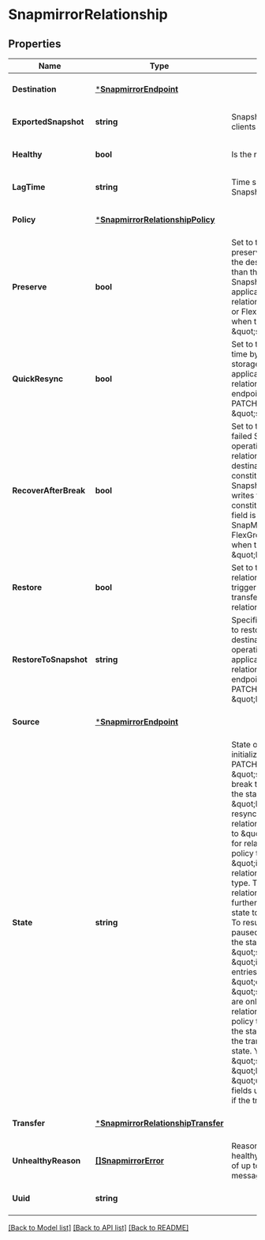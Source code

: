 # SnapmirrorRelationship

## Properties
Name | Type | Description | Notes
------------ | ------------- | ------------- | -------------
**Destination** | [***SnapmirrorEndpoint**](snapmirror_endpoint.md) |  | [optional] [default to null]
**ExportedSnapshot** | **string** | Snapshot copy exported to clients on destination. | [optional] [default to null]
**Healthy** | **bool** | Is the relationship healthy? | [optional] [default to null]
**LagTime** | **string** | Time since the exported Snapshot copy was created. | [optional] [default to null]
**Policy** | [***SnapmirrorRelationshipPolicy**](snapmirror_relationship_policy.md) |  | [optional] [default to null]
**Preserve** | **bool** | Set to true on resync to preserve Snapshot copies on the destination that are newer than the latest common Snapshot copy. This field is applicable only for relationships with FlexGroup or FlexVol endpoints and when the PATCH state is \&quot;snapmirrored\&quot;. | [optional] [default to null]
**QuickResync** | **bool** | Set to true to reduce resync time by not preserving storage efficiency. This field is applicable only for relationships with FlexVol endpoints and when the PATCH state is \&quot;snapmirrored\&quot;. | [optional] [default to null]
**RecoverAfterBreak** | **bool** | Set to true to recover from a failed SnapMirror break operation on a FlexGroup relationship. This restores all destination FlexGroup constituents to the latest Snapshot copy, and any writes to the read-write constituents are lost. This field is applicable only for SnapMirror relationships with FlexGroup endpoints and when the PATCH state is \&quot;broken_off\&quot;. | [optional] [default to null]
**Restore** | **bool** | Set to true to create a relationship for restore. To trigger restore-transfer, use transfers POST on the restore relationship. | [optional] [default to null]
**RestoreToSnapshot** | **string** | Specifies the Snapshot copy to restore to on the destination after a break operation. This field is applicable only for SnapMirror relationships with FlexVol endpoints and when the PATCH state is \&quot;broken_off\&quot;. | [optional] [default to null]
**Source** | [***SnapmirrorEndpoint**](snapmirror_endpoint.md) |  | [optional] [default to null]
**State** | **string** | State of the relationship. To initialize the relationship, PATCH the state to \&quot;snapmirrored\&quot;. To break the relationship, PATCH the state to \&quot;broken_off\&quot;. To resync the broken relationship, PATCH the state to \&quot;snapmirrored\&quot; for relationships with async policy type or \&quot;in_sync\&quot; for relationships with sync policy type. To pause the relationship, suspending further transfers, PATCH the state to \&quot;paused\&quot;. To resume transfers for a paused relationship, PATCH the state to \&quot;snapmirrored\&quot; or \&quot;in_sync\&quot;. The entries \&quot;in_sync\&quot;, \&quot;out_of_sync\&quot;, and \&quot;synchronizing\&quot; are only applicable to relationships of the sync policy type. A PATCH call on the state change only triggers the transition to the specified state. You must poll on the \&quot;state\&quot;, \&quot;healthy\&quot; and \&quot;unhealthy_reason\&quot; fields using GET to determine if the transition is successful. | [optional] [default to null]
**Transfer** | [***SnapmirrorRelationshipTransfer**](snapmirror_relationship_transfer.md) |  | [optional] [default to null]
**UnhealthyReason** | [**[]SnapmirrorError**](snapmirror_error.md) | Reason the relationship is not healthy. It is a concatenation of up to four levels of error messages. | [optional] [default to null]
**Uuid** | **string** |  | [optional] [default to null]

[[Back to Model list]](../README.md#documentation-for-models) [[Back to API list]](../README.md#documentation-for-api-endpoints) [[Back to README]](../README.md)



